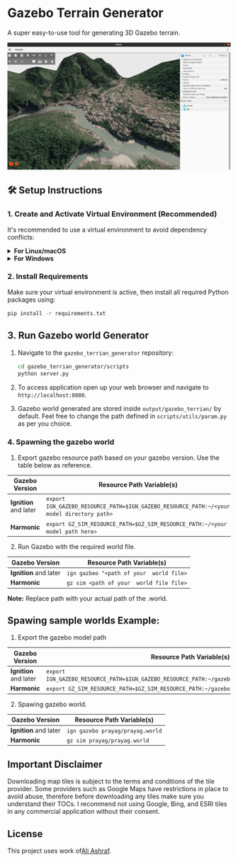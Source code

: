 # Gazebo Terrain Generator

A super easy-to-use tool for generating 3D Gazebo terrain.

<p align="center">
  <a href="https://www.youtube.com/watch?v=pxL2UF9xl_w">
    <img src="gif/thumnail.png" alt="Project Demo" width="1050"/>
  </a>
</p>



## 🛠️ Setup Instructions

### 1. Create and Activate Virtual Environment (Recommended)

It's recommended to use a virtual environment to avoid dependency conflicts:

<details>
<summary><strong>For Linux/macOS</strong></summary>

```bash
python3 -m venv venv
source venv/bin/activate
```

</details>

<details>
<summary><strong>For Windows</strong></summary>

```bash
python -m venv venv
venv\Scripts\activate
```

</details>

### 2. Install Requirements

Make sure your virtual environment is active, then install all required Python packages using:

```bash
pip install -r requirements.txt
```


## 3. Run Gazebo world Generator
1. Navigate to the `gazebo_terrian_generator` repository:

   ```bash
   cd gazebo_terrian_generator/scripts
   python server.py
   ```

2. To access application open up your web browser and navigate to `http://localhost:8080`.
3. Gazebo world generated are stored inside `output/gazebo_terrian/` by default. Feel free to change the path defined in `scripts/utils/param.py` as per you choice.

### 4. Spawning the gazebo world
1. Export gazebo resource path based on your gazebo version. Use the table below as reference.

| Gazebo Version |  Resource Path Variable(s)|
|----------------|---------------------------|
| **Ignition** and later | `export IGN_GAZEBO_RESOURCE_PATH=$IGN_GAZEBO_RESOURCE_PATH:~/<your model directory path>` |
| **Harmonic**    | `export GZ_SIM_RESOURCE_PATH=$GZ_SIM_RESOURCE_PATH:~/<your model path here>` |



2. Run Gazebo with the required world file.

| Gazebo Version |  Resource Path Variable(s)|
|----------------|---------------------------|
| **Ignition** and later | `ign gazbeo "<path of your  world file>` |
| **Harmonic**    |  `gz sim <path of your  world file file>` |

**Note:** Replace path with your actual path of the .world.


## Spawing sample worlds Example: 

1. Export the gazebo model path

| Gazebo Version |  Resource Path Variable(s)|
|----------------|---------------------------|
| **Ignition** and later | `export IGN_GAZEBO_RESOURCE_PATH=$IGN_GAZEBO_RESOURCE_PATH:~/gazebo_terrian_generator/sample_worlds` |
| **Harmonic**    | `export GZ_SIM_RESOURCE_PATH=$GZ_SIM_RESOURCE_PATH:~/gazebo_terrian_generator/sample_worlds` |


2. Spawing gazebo world.

| Gazebo Version |  Resource Path Variable(s)|
|----------------|---------------------------|
| **Ignition** and later | `ign gazebo prayag/prayag.world` |
| **Harmonic**    |  `gz sim prayag/prayag.world` |


## Important Disclaimer

Downloading map tiles is subject to the terms and conditions of the tile provider. Some providers such as Google Maps have restrictions in place to avoid abuse, therefore before downloading any tiles make sure you understand their TOCs. I recommend not using Google, Bing, and ESRI tiles in any commercial application without their consent.

## License

This project uses work of[Ali Ashraf]([http://aliashraf.net](https://github.com/AliFlux/MapTilesDownloader)).
